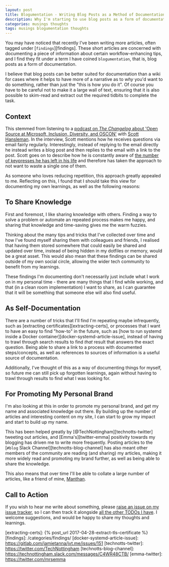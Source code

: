 ```yaml
---
layout: post
title: Blogumentation - Writing Blog Posts as a Method of Documentation
description: Why I'm starting to use blog posts as a form of documentation, and why I think they're so well suited.
categories: musings thoughts
tags: musings blogumentation thoughts
---
```

You may have noticed that recently I've been writing more articles, often tagged under [`findings`][findings]. These short articles are concerned with documenting a piece of information about certain workflow-enhancing tips, and I find they fit under a term I have coined `blogumentation`, that is, blog posts as a form of documentation.

I believe that blog posts can be better suited for documentation than a wiki for cases where it helps to have more of a narrative as to _why_ you'd want to do something, rather than just the "this is how you do it". Of course you have to be careful not to make it a large wall of text, ensuring that it is also possible to skim-read and extract out the required tidbits to complete the task.

## Context

This stemmed from listening to a [podcast on *The Changelog* about 'Open Source at Microsoft, Inclusion, Diversity, and OSCON'][sh-changelog] with [Scott Hansleman][sh]. In the interview, Scott mentions how he receives questions via email fairly regularly. Interestingly, instead of replying to the email directly he instead writes a blog post and then replies to the email with a link to the post. Scott goes on to describe how he is constantly aware of [the number of keypresses he has left in his life][keysleft] and therefore has taken the approach to not want to waste a single one of them.

As someone who loves reducing repetition, this approach greatly appealed to me. Reflecting on this, I found that I should take this view for documenting my own learnings, as well as the following reasons:

## To Share Knowledge

First and foremost, I like sharing knowledge with others. Finding a way to solve a problem or automate an repeated process makes me happy, and sharing that knowledge and time-saving gives me the warm fuzzies.

Thinking about the many tips and tricks that I've collected over time and how I've found myself sharing them with colleagues and friends, I realised that having them stored somewhere that could easily be shared and updated over time, instead of being hidden in my dotfiles or memory, would be a great asset. This would also mean that these findings can be shared outside of my own social circle, allowing the wider tech community to benefit from my learnings.

These findings I'm documenting don't necessarily just include what I work on in my personal time - there are many things that I find while working, and that (in a clean room implementation) I want to share, as I can guarantee that it will be something that someone else will also find useful.

## As Self-Documentation

There are a number of tricks that I'll find I'm repeating maybe infrequently, such as [extracting certificates][extracting-certs], or processes that I want to have an easy to find "how-to" in the future, such as [how to run systemd inside a Docker container][docker-systemd-article-issue], instead of having to trawl through search results to find _that_ result that answers the exact question. Being able to share a link to a process with documented steps/concepts, as well as references to sources of information is a useful source of documentation.

Additionally, I've thought of this as a way of documenting things for myself, so future me can still pick up forgotten learnings, again without having to trawl through results to find what I was looking for.

## For Promoting My Personal Brand

I'm also looking at this in order to promote my personal brand, and get my name and associated knowledge out there. By building up the number of articles and interesting content on my site, I can start to grow my impact and start to build up my name.

This has been helped greatly by [@TechNottingham][technotts-twitter] tweeting out articles, and [Emma's][twitter-emma] positivity towards my blogging has driven me to write more frequently. Posting articles to the [`#blog` Slack Channel][technotts-blog-channel] has also meant other members of the community are reading (and sharing) my articles, making it more widely read and promoting my brand further, as well as being able to share the knowledge.

This also means that over time I'll be able to collate a large number of articles, like a friend of mine, [Manthan].

## Call to Action

If you wish to hear me write about something, please [raise an issue on my issue tracker][issue-tracker], so I can then track it alongside [all the other TODOs I have][issue-board-article]. I welcome suggestions, and would be happy to share my thoughts and learnings.

[manthan]: https://manthanhd.com/
[sh]: https://www.hanselman.com/blog/
[sh-changelog]: https://changelog.com/podcast/249
[issue-tracker]: https://gitlab.com/jamietanna/jvt.me/issues
[issue-board-article]: https://gitlab.com/jamietanna/jvt.me/boards/320660
[keysleft]: http://keysleft.com
[extracting-certs]: {% post_url 2017-04-28-extract-tls-certificate %}
[findings]: /categories/findings/
[docker-systemd-article-issue]: https://gitlab.com/jamietanna/jvt.me/issues/151
[technotts-twitter]: https://twitter.com/TechNottingham
[technotts-blog-channel]: https://technottingham.slack.com/messages/C4WR48CTB/
[emma-twitter]: https://twitter.com/mrsemma
